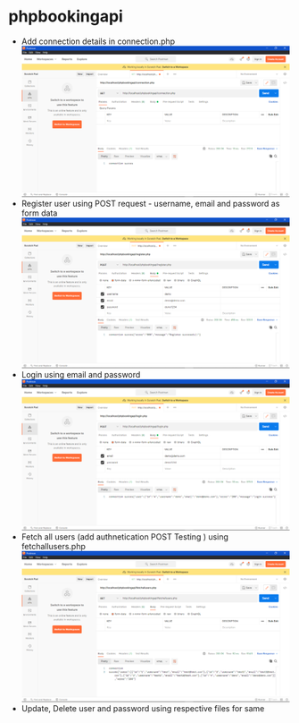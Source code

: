# phpbookingapi

 - Add connection details in connection.php
   ![connection.png](connection.png)
 - Register user using POST request - username, email and password as form data
 ![register.png](register.png)
 - Login using email and password
 ![login.png](login.png)
 - Fetch all users (add authnetication POST Testing ) using fetchallusers.php
 ![fetchallusers.png](fetchallusers.png)
 - Update, Delete user and password using respective files for same
 